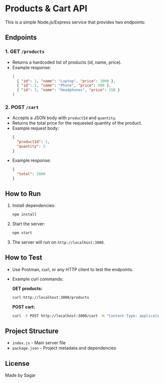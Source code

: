 # Products & Cart API

This is a simple Node.js/Express service that provides two endpoints:

## Endpoints

### 1. GET `/products`
- Returns a hardcoded list of products (id, name, price).
- Example response:
  ```json
  [
    { "id": 1, "name": "Laptop", "price": 1000 },
    { "id": 2, "name": "Phone", "price": 500 },
    { "id": 3, "name": "Headphones", "price": 150 }
  ]
  ```

### 2. POST `/cart`
- Accepts a JSON body with `productId` and `quantity`.
- Returns the total price for the requested quantity of the product.
- Example request body:
  ```json
  {
    "productId": 1,
    "quantity": 2
  }
  ```
- Example response:
  ```json
  {
    "total": 2000
  }
  ```

## How to Run

1. Install dependencies:
   ```bash
   npm install
   ```
2. Start the server:
   ```bash
   npm start
   ```
3. The server will run on `http://localhost:3000`.

## How to Test

- Use Postman, curl, or any HTTP client to test the endpoints.
- Example curl commands:

  **GET products:**
  ```bash
  curl http://localhost:3000/products
  ```

  **POST cart:**
  ```bash
  curl -X POST http://localhost:3000/cart -H "Content-Type: application/json" -d '{"productId":1,"quantity":2}'
  ```

## Project Structure
- `index.js` - Main server file
- `package.json` - Project metadata and dependencies

## License
Made by Sagar
